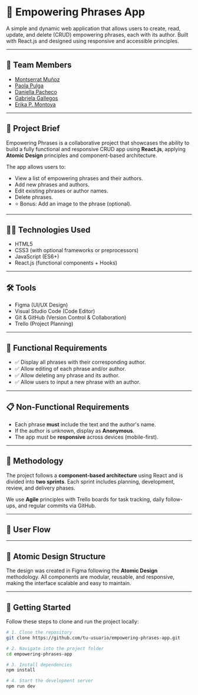 # 🚀 Empowering Phrases App

A simple and dynamic web application that allows users to create, read, update, and delete (CRUD) empowering phrases, each with its author. Built with React.js and designed using responsive and accessible principles.

---

## 👥 Team Members

- [Montserrat Muñoz](https://github.com/Montc027)
- [Paola Pulga](https://github.com/Pao-Pul)
- [Daniella Pacheco](https://github.com/DaniPacheco8)
- [Gabriela Gallegos](https://github.com/hgall3)
- [Erika P. Montoya](https://github.com/DevErika)

---

## 🎯 Project Brief

Empowering Phrases is a collaborative project that showcases the ability to build a fully functional and responsive CRUD app using **React.js**, applying **Atomic Design** principles and component-based architecture.

The app allows users to:
- View a list of empowering phrases and their authors.
- Add new phrases and authors.
- Edit existing phrases or author names.
- Delete phrases.
- ⭐ Bonus: Add an image to the phrase (optional).

---

## 🧑‍💻 Technologies Used

- HTML5
- CSS3 (with optional frameworks or preprocessors)
- JavaScript (ES6+)
- React.js (functional components + Hooks)

---

## 🛠 Tools

- Figma (UI/UX Design)
- Visual Studio Code (Code Editor)
- Git & GitHub (Version Control & Collaboration)
- Trello (Project Planning)

---

## 📱 Functional Requirements

- ✅ Display all phrases with their corresponding author.
- ✅ Allow editing of each phrase and/or author.
- ✅ Allow deleting any phrase and its author.
- ✅ Allow users to input a new phrase with an author.

---

## 📋 Non-Functional Requirements

- Each phrase **must** include the text and the author's name.
- If the author is unknown, display as **Anonymous**.
- The app must be **responsive** across devices (mobile-first).

---

## 🧩 Methodology

The project follows a **component-based architecture** using React and is divided into **two sprints**. Each sprint includes planning, development, review, and delivery phases.

We use **Agile** principles with Trello boards for task tracking, daily follow-ups, and regular commits via GitHub.

---

## 🧪 User Flow

<!-- Add your flowchart or link to the image here once it's ready -->

---

## 🔧 Atomic Design Structure

The design was created in Figma following the **Atomic Design** methodology. All components are modular, reusable, and responsive, making the interface scalable and easy to maintain.

---

## 🧾 Getting Started

Follow these steps to clone and run the project locally:

```bash
# 1. Clone the repository
git clone https://github.com/tu-usuario/empowering-phrases-app.git

# 2. Navigate into the project folder
cd empowering-phrases-app

# 3. Install dependencies
npm install

# 4. Start the development server
npm run dev
